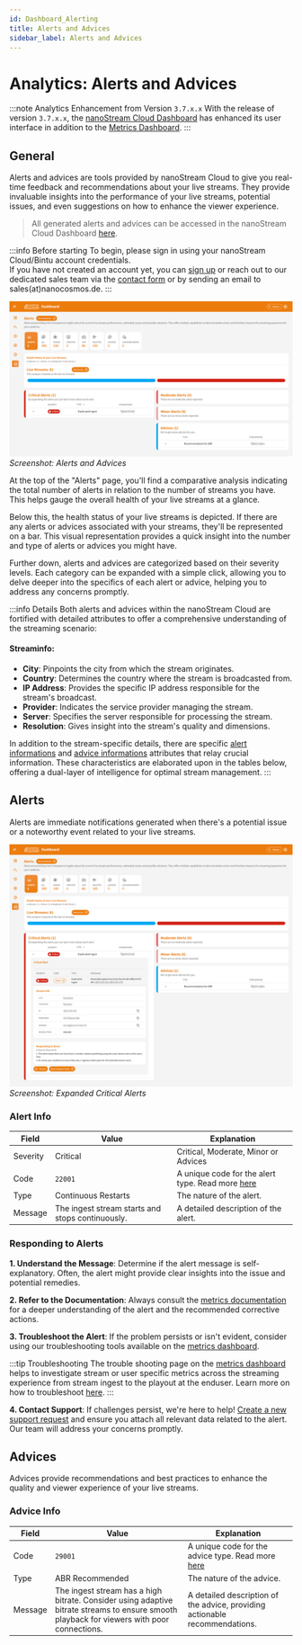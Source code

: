 ```yaml
---
id: Dashboard_Alerting
title: Alerts and Advices
sidebar_label: Alerts and Advices
---
```


# Analytics: Alerts and Advices

:::note Analytics Enhancement from Version `3.7.x.x`
With the release of version `3.7.x.x`, the [nanoStream Cloud Dashboard](https://dashboard.nanostream.cloud/) has enhanced its user interface in addition to the [Metrics Dashboard](https://metrics.nanocosmos.de).
:::

## General

Alerts and advices are tools provided by nanoStream Cloud to give you real-time feedback and recommendations about your live streams. They provide invaluable insights into the performance of your live streams, potential issues, and even suggestions on how to enhance the viewer experience.

> All generated alerts and advices can be accessed in the nanoStream Cloud Dashboard [here](https://dashboard.nanostream.cloud/alerts).

:::info Before starting
To begin, please sign in using your nanoStream Cloud/Bintu account credentials. <br/>
If you have not created an account yet, you can [sign up](https://dashboard.nanostream.cloud/auth?signup) or reach out to our dedicated sales team via the [contact form](https://www.nanocosmos.de/contact) or by sending an email to sales(at)nanocosmos.de.
:::


![Screenshot: Alerts and Advices](../assets/cloud-frontend/cf-alerts-page.png)
*Screenshot: Alerts and Advices*

At the top of the "Alerts" page, you'll find a comparative analysis indicating the total number of alerts in relation to the number of streams you have. This helps gauge the overall health of your live streams at a glance.

Below this, the health status of your live streams is depicted. If there are any alerts or advices associated with your streams, they'll be represented on a bar. This visual representation provides a quick insight into the number and type of alerts or advices you might have.

Further down, alerts and advices are categorized based on their severity levels. Each category can be expanded with a simple click, allowing you to delve deeper into the specifics of each alert or advice, helping you to address any concerns promptly.

:::info Details
Both alerts and advices within the nanoStream Cloud are fortified with detailed attributes to offer a comprehensive understanding of the streaming scenario:

#### Streaminfo:

- **City**: Pinpoints the city from which the stream originates.
- **Country**: Determines the country where the stream is broadcasted from.
- **IP Address**: Provides the specific IP address responsible for the stream's broadcast.
- **Provider**: Indicates the service provider managing the stream.
- **Server**: Specifies the server responsible for processing the stream.
- **Resolution**: Gives insight into the stream's quality and dimensions.

In addition to the stream-specific details, there are specific [alert informations](#alert-info) and [advice informations](#advice-info) attributes that relay crucial information. These characteristics are elaborated upon in the tables below, offering a dual-layer of intelligence for optimal stream management.
:::

## Alerts

Alerts are immediate notifications generated when there's a potential issue or a noteworthy event related to your live streams.


![Screenshot: Expanded Critical Alert](../assets/cloud-frontend/cf-critical-alerts.png)
*Screenshot: Expanded Critical Alerts*


### Alert Info

| Field     | Value    | Explanation |
|-----------|---------------------------|-------------|
| Severity  | <span className="badge badge-criticalAlert">Critical</span> | <span className="badge badge-criticalAlert">Critical</span>, <span className="badge badge-moderateAlert">Moderate</span>, <span className="badge badge-minorAlert">Minor</span> or <span className="badge badge-adviceAlert">Advices</span> |
| Code      | `22001`                      | A unique code for the alert type. Read more [here](../cloud/stream-alerting.md#alert-codes)|
| Type      | Continuous Restarts       | The nature of the alert.|
| Message   | The ingest stream starts and stops continuously. | A detailed description of the alert.|

### Responding to Alerts

**1. Understand the Message**:
Determine if the alert message is self-explanatory. Often, the alert might provide clear insights into the issue and potential remedies.

**2. Refer to the Documentation**:
Always consult the [metrics documentation](../cloud/stream-alerting.md) for a deeper understanding of the alert and the recommended corrective actions.

**3. Troubleshoot the Alert**:
If the problem persists or isn't evident, consider using our troubleshooting tools available on the [metrics dashboard](https://metrics.nanocosmos.de/). 

:::tip Troubleshooting
The trouble shooting page on the [metrics dashboard](https://metrics.nanocosmos.de/) helps to investigate stream or user specific metrics across the streaming experience from stream ingest to the playout at the enduser.
Learn more on how to troubleshoot [here](../cloud/troubleshooting).
:::

**4. Contact Support**:
If challenges persist, we're here to help! [Create a new support request](https://www.nanocosmos.de/support) and ensure you attach all relevant data related to the alert. Our team will address your concerns promptly.

## Advices

Advices provide recommendations and best practices to enhance the quality and viewer experience of your live streams.

### Advice Info

| Field     | Value                                                              | Explanation |
|-----------|--------------------------------------------------------------------|-------------|
| Code      | `29001`                                                           | A unique code for the advice type. Read more [here](../cloud/stream-alerting.md#advices)|
| Type      | ABR Recommended                                                    | The nature of the advice. |
| Message   | The ingest stream has a high bitrate. Consider using adaptive bitrate streams to ensure smooth playback for viewers with poor connections. | A detailed description of the advice, providing actionable recommendations. |
